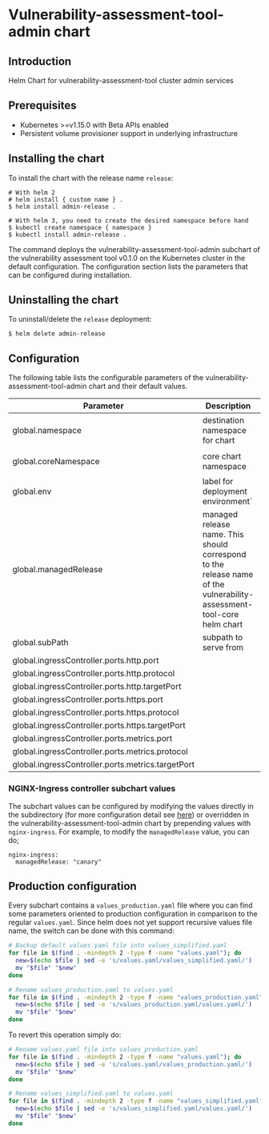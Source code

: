 # Vulnerability-assessment-tool-admin chart

## Introduction
Helm Chart for vulnerability-assessment-tool cluster admin services

## Prerequisites
-   Kubernetes >=v1.15.0 with Beta APIs enabled
-   Persistent volume provisioner support in underlying infrastructure

## Installing the chart
To install the chart with the release name `release`:
```console
# With helm 2
# helm install { custom name } .
$ helm install admin-release .

# With helm 3, you need to create the desired namespace before hand
$ kubectl create namespace { namespace }
$ kubectl install admin-release .
```

The command deploys the vulnerability-assessment-tool-admin subchart of the vulnerability assessment tool v0.1.0
on the Kubernetes cluster in the default configuration. The configuration section lists
the parameters that can be configured during installation.

## Uninstalling the chart
To uninstall/delete the `release` deployment:
```console
$ helm delete admin-release
```

## Configuration
The following table lists the configurable parameters of the vulnerability-assessment-tool-admin chart and their default values.

| Parameter                                         | Description                                                                                                           | Default                                    |
| ------------------------------------------------- | --------------------------------------------------------------------------------------------------------------------- | ------------------------------------------ |
| global.namespace                                  | destination namespace for chart                                                                                       | `vulnerability-assessment-tool-monitoring` |
| global.coreNamespace                              | core chart namespace                                                                                                  | `vulnerability-assessment-tool-core`       |
| global.env                                        | label for deployment environment` | `TESTING`                                                                         |                                            |
| global.managedRelease                             | managed release name. This should correspond to the release name of the vulnerability-assessment-tool-core helm chart | `core-release`                                   |
| global.subPath                                    | subpath to serve from                                                                                                 | `""`                                       |
| global.ingressController.ports.http.port          |                                                                                                                       | `80`                                       |
| global.ingressController.ports.http.protocol      |                                                                                                                       | `TCP`                                      |
| global.ingressController.ports.http.targetPort    |                                                                                                                       | `80`                                       |
| global.ingressController.ports.https.port         |                                                                                                                       | `433`                                      |
| global.ingressController.ports.https.protocol     |                                                                                                                       | `TCP`                                      |
| global.ingressController.ports.https.targetPort   |                                                                                                                       | `433`                                      |
| global.ingressController.ports.metrics.port       |                                                                                                                       | `10254`                                    |
| global.ingressController.ports.metrics.protocol   |                                                                                                                       | `TCP`                                      |
| global.ingressController.ports.metrics.targetPort |                                                                                                                       | `10254`                                    |


### NGINX-Ingress controller subchart values
The subchart values can be configured by modifying the values directly in the subdirectory (for more configuration detail see [here](charts/nginx-ingress/README.md)) or overridden in the vulnerability-assessment-tool-admin chart by prepending values with `nginx-ingress`. For example, to modify the `managedRelease` value, you can do;
```
nginx-ingress:
  managedRelease: "canary"
```

## Production configuration
Every subchart contains a `values_production.yaml` file where you can find some parameters oriented to production configuration in comparison to the regular `values.yaml`. Since helm does not yet support recursive values file name, the switch can be done with this command:

```sh
# Backup default values.yaml file into values_simplified.yaml
for file in $(find . -mindepth 2 -type f -name "values.yaml"); do
  new=$(echo $file | sed -e 's/values.yaml/values_simplified.yaml/')
  mv "$file" "$new"
done

# Rename values_production.yaml to values.yaml
for file in $(find . -mindepth 2 -type f -name "values_production.yaml"); do
  new=$(echo $file | sed -e 's/values_production.yaml/values.yaml/')
  mv "$file" "$new"
done
```

To revert this operation simply do:
```sh
# Rename values.yaml file into values_production.yaml
for file in $(find . -mindepth 2 -type f -name "values.yaml"); do
  new=$(echo $file | sed -e 's/values.yaml/values_production.yaml/')
  mv "$file" "$new"
done

# Rename values_simplified.yaml to values.yaml
for file in $(find . -mindepth 2 -type f -name "values_simplified.yaml"); do
  new=$(echo $file | sed -e 's/values_simplified.yaml/values.yaml/')
  mv "$file" "$new"
done
```

